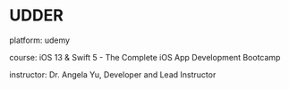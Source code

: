 # UDDER

platform: udemy

course: iOS 13 & Swift 5 - The Complete iOS App Development Bootcamp

instructor: Dr. Angela Yu, Developer and Lead Instructor
